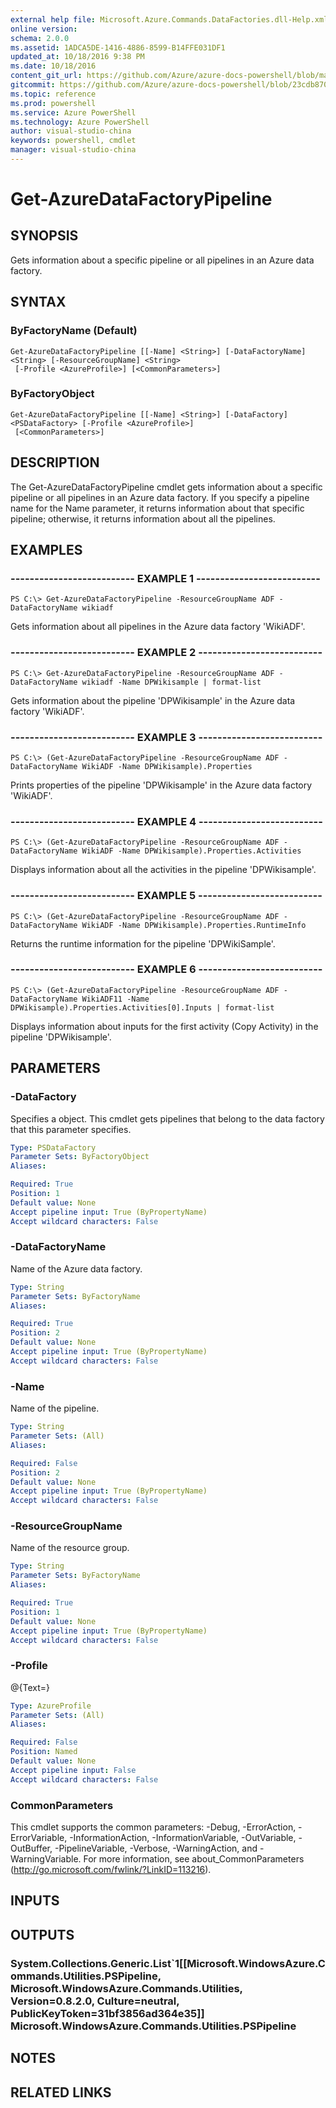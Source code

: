 ```yaml
---
external help file: Microsoft.Azure.Commands.DataFactories.dll-Help.xml
online version: 
schema: 2.0.0
ms.assetid: 1ADCA5DE-1416-4886-8599-B14FFE031DF1
updated_at: 10/18/2016 9:38 PM
ms.date: 10/18/2016
content_git_url: https://github.com/Azure/azure-docs-powershell/blob/master/azureps-cmdlets-docs/ResourceManager/AzureRM.DataFactories/v0.9.8/Get-AzureDataFactoryPipeline.md
gitcommit: https://github.com/Azure/azure-docs-powershell/blob/23cdb8705d4ab9807c0e21b238f3b134a7d49c7d/azureps-cmdlets-docs/ResourceManager/AzureRM.DataFactories/v0.9.8/Get-AzureDataFactoryPipeline.md
ms.topic: reference
ms.prod: powershell
ms.service: Azure PowerShell
ms.technology: Azure PowerShell
author: visual-studio-china
keywords: powershell, cmdlet
manager: visual-studio-china
---
```


# Get-AzureDataFactoryPipeline

## SYNOPSIS
Gets information about a specific pipeline or all pipelines in an Azure data factory.

## SYNTAX

### ByFactoryName (Default)
```
Get-AzureDataFactoryPipeline [[-Name] <String>] [-DataFactoryName] <String> [-ResourceGroupName] <String>
 [-Profile <AzureProfile>] [<CommonParameters>]
```

### ByFactoryObject
```
Get-AzureDataFactoryPipeline [[-Name] <String>] [-DataFactory] <PSDataFactory> [-Profile <AzureProfile>]
 [<CommonParameters>]
```

## DESCRIPTION
The Get-AzureDataFactoryPipeline cmdlet gets information about a specific pipeline or all pipelines in an Azure data factory.
If you specify a pipeline name for the Name parameter, it returns information about that specific pipeline; otherwise, it returns information about all the pipelines.

## EXAMPLES

### -------------------------- EXAMPLE 1 --------------------------
```
PS C:\> Get-AzureDataFactoryPipeline -ResourceGroupName ADF -DataFactoryName wikiadf
```

Gets information about all pipelines in the Azure data factory 'WikiADF'.

### -------------------------- EXAMPLE 2 --------------------------
```
PS C:\> Get-AzureDataFactoryPipeline -ResourceGroupName ADF -DataFactoryName wikiadf -Name DPWikisample | format-list
```

Gets information about the pipeline 'DPWikisample' in the Azure data factory 'WikiADF'.

### -------------------------- EXAMPLE 3 --------------------------
```
PS C:\> (Get-AzureDataFactoryPipeline -ResourceGroupName ADF -DataFactoryName WikiADF -Name DPWikisample).Properties
```

Prints properties of the pipeline 'DPWikisample' in the Azure data factory 'WikiADF'.

### -------------------------- EXAMPLE 4 --------------------------
```
PS C:\> (Get-AzureDataFactoryPipeline -ResourceGroupName ADF -DataFactoryName WikiADF -Name DPWikisample).Properties.Activities
```

Displays information about all the activities in the pipeline 'DPWikisample'.

### -------------------------- EXAMPLE 5 --------------------------
```
PS C:\> (Get-AzureDataFactoryPipeline -ResourceGroupName ADF -DataFactoryName WikiADF -Name DPWikisample).Properties.RuntimeInfo
```

Returns the runtime information for the pipeline 'DPWikiSample'.

### -------------------------- EXAMPLE 6 --------------------------
```
PS C:\> (Get-AzureDataFactoryPipeline -ResourceGroupName ADF -DataFactoryName WikiADF11 -Name DPWikisample).Properties.Activities[0].Inputs | format-list
```

Displays information about inputs for the first activity (Copy Activity) in the pipeline 'DPWikisample'.

## PARAMETERS

### -DataFactory
Specifies a  object.
This cmdlet gets pipelines that belong to the data factory that this parameter specifies.

```yaml
Type: PSDataFactory
Parameter Sets: ByFactoryObject
Aliases: 

Required: True
Position: 1
Default value: None
Accept pipeline input: True (ByPropertyName)
Accept wildcard characters: False
```

### -DataFactoryName
Name of the Azure data factory.

```yaml
Type: String
Parameter Sets: ByFactoryName
Aliases: 

Required: True
Position: 2
Default value: None
Accept pipeline input: True (ByPropertyName)
Accept wildcard characters: False
```

### -Name
Name of the pipeline.

```yaml
Type: String
Parameter Sets: (All)
Aliases: 

Required: False
Position: 2
Default value: None
Accept pipeline input: True (ByPropertyName)
Accept wildcard characters: False
```

### -ResourceGroupName
Name of the resource group.

```yaml
Type: String
Parameter Sets: ByFactoryName
Aliases: 

Required: True
Position: 1
Default value: None
Accept pipeline input: True (ByPropertyName)
Accept wildcard characters: False
```

### -Profile
@{Text=}

```yaml
Type: AzureProfile
Parameter Sets: (All)
Aliases: 

Required: False
Position: Named
Default value: None
Accept pipeline input: False
Accept wildcard characters: False
```

### CommonParameters
This cmdlet supports the common parameters: -Debug, -ErrorAction, -ErrorVariable, -InformationAction, -InformationVariable, -OutVariable, -OutBuffer, -PipelineVariable, -Verbose, -WarningAction, and -WarningVariable. For more information, see about_CommonParameters (http://go.microsoft.com/fwlink/?LinkID=113216).

## INPUTS

## OUTPUTS

### System.Collections.Generic.List`1[[Microsoft.WindowsAzure.Commands.Utilities.PSPipeline, Microsoft.WindowsAzure.Commands.Utilities, Version=0.8.2.0, Culture=neutral, PublicKeyToken=31bf3856ad364e35]] Microsoft.WindowsAzure.Commands.Utilities.PSPipeline

## NOTES

## RELATED LINKS


